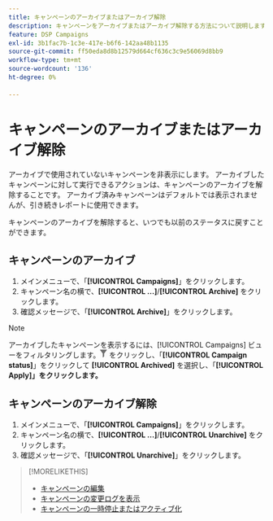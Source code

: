```yaml
---
title: キャンペーンのアーカイブまたはアーカイブ解除
description: キャンペーンをアーカイブまたはアーカイブ解除する方法について説明します。
feature: DSP Campaigns
exl-id: 3b1fac7b-1c3e-417e-b6f6-142aa48b1135
source-git-commit: ff50eda8d8b12579d664cf636c3c9e56069d8bb9
workflow-type: tm+mt
source-wordcount: '136'
ht-degree: 0%

---
```


# キャンペーンのアーカイブまたはアーカイブ解除

アーカイブで使用されていないキャンペーンを非表示にします。 アーカイブしたキャンペーンに対して実行できるアクションは、キャンペーンのアーカイブを解除することです。 アーカイブ済みキャンペーンはデフォルトでは表示されませんが、引き続きレポートに使用できます。

キャンペーンのアーカイブを解除すると、いつでも以前のステータスに戻すことができます。

## キャンペーンのアーカイブ

1. メインメニューで、「**[!UICONTROL Campaigns]**」をクリックします。
1. キャンペーン名の横で、**[!UICONTROL ...]**/**[!UICONTROL Archive]** をクリックします。
1. 確認メッセージで、「**[!UICONTROL Archive]**」をクリックします。

>[!NOTE]
>
>アーカイブしたキャンペーンを表示するには、[!UICONTROL Campaigns] ビューをフィルタリングします。![ フィルターボタン ](/help/dsp/assets/filter.png) をクリックし、「**[!UICONTROL Campaign status]**」をクリックして **[!UICONTROL Archived]** を選択し、「**[!UICONTROL Apply]」をクリックします。**

## キャンペーンのアーカイブ解除

1. メインメニューで、「**[!UICONTROL Campaigns]**」をクリックします。
1. キャンペーン名の横で、**[!UICONTROL ...]**/**[!UICONTROL Unarchive]** をクリックします。
1. 確認メッセージで、「**[!UICONTROL Unarchive]**」をクリックします。

>[!MORELIKETHIS]
>
>* [ キャンペーンの編集 ](campaign-edit.md)
>* [ キャンペーンの変更ログを表示 ](campaign-change-log.md)
>* [ キャンペーンの一時停止またはアクティブ化 ](campaign-pause-activate.md)
